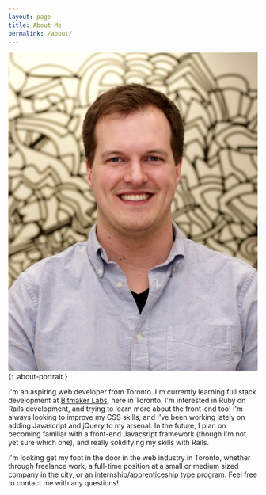 ```yaml
---
layout: page
title: About Me
permalink: /about/
---
```


![Mike Bowman](/assets/bitmaker_portrait_cropped.jpg){: .about-portrait }

I'm an aspiring web developer from Toronto. I'm currently learning full stack development at [Bitmaker Labs](http://www.bitmakerlabs.com), here in Toronto. I'm interested in Ruby on Rails development, and trying to learn more about the front-end too! I'm always looking to improve my CSS skills, and I've been working lately on adding Javascript and jQuery to my arsenal. In the future, I plan on becoming familiar with a front-end Javacsript framework (though I'm not yet sure which one), and really solidifying my skills with Rails.

I'm looking get my foot in the door in the web industry in Toronto, whether through freelance work, a full-time position at a small or medium sized company in the city, or an internship/apprenticeship type program. Feel free to contact me with any questions!
